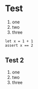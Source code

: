 # Test

1. one
1. two
1. three

```gleam
let x = 1 + 1
assert x == 2
```

## Test 2

1. one
1. two
1. three
